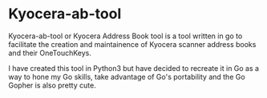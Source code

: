 # Kyocera-ab-tool

Kyocera-ab-tool or Kyocera Address Book tool is a tool written in go to 
facilitate the creation and maintainence of Kyocera scanner address books 
and their OneTouchKeys. 

I have created this tool in Python3 but have decided to recreate it in Go as 
a way to hone my Go skills, take advantage of Go's portability and the Go 
Gopher is also pretty cute.